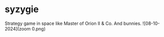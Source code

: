 # syzygie
Strategy game in space like Master of Orion II &amp; Co. And bunnies.
![08-10-2024](zoom 0.png)
